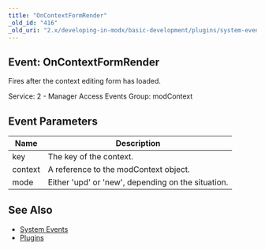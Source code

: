 ```yaml
---
title: "OnContextFormRender"
_old_id: "416"
_old_uri: "2.x/developing-in-modx/basic-development/plugins/system-events/oncontextformrender"
---
```


## Event: OnContextFormRender

Fires after the context editing form has loaded.

Service: 2 - Manager Access Events 
Group: modContext

## Event Parameters

| Name | Description |
|------|-------------|
| key | The key of the context. |
| context | A reference to the modContext object. |
| mode | Either 'upd' or 'new', depending on the situation. |
## See Also

- [System Events](developing-in-modx/basic-development/plugins/system-events "System Events")
- [Plugins](developing-in-modx/basic-development/plugins "Plugins")